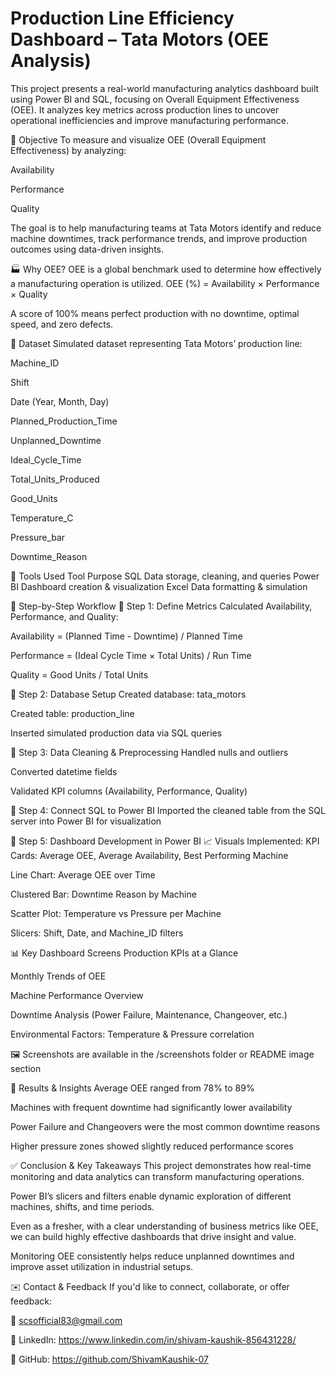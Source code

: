 # Production Line Efficiency Dashboard – Tata Motors (OEE Analysis)
This project presents a real-world manufacturing analytics dashboard built using Power BI and SQL, focusing on Overall Equipment Effectiveness (OEE). It analyzes key metrics across production lines to uncover operational inefficiencies and improve manufacturing performance.

🧠 Objective
To measure and visualize OEE (Overall Equipment Effectiveness) by analyzing:

Availability

Performance

Quality

The goal is to help manufacturing teams at Tata Motors identify and reduce machine downtimes, track performance trends, and improve production outcomes using data-driven insights.

🏭 Why OEE?
OEE is a global benchmark used to determine how effectively a manufacturing operation is utilized.
OEE (%) = Availability × Performance × Quality

A score of 100% means perfect production with no downtime, optimal speed, and zero defects.

📁 Dataset
Simulated dataset representing Tata Motors’ production line:

Machine_ID

Shift

Date (Year, Month, Day)

Planned_Production_Time

Unplanned_Downtime

Ideal_Cycle_Time

Total_Units_Produced

Good_Units

Temperature_C

Pressure_bar

Downtime_Reason

🔧 Tools Used
Tool	Purpose
SQL	Data storage, cleaning, and queries
Power BI	Dashboard creation & visualization
Excel	Data formatting & simulation

🧪 Step-by-Step Workflow
📌 Step 1: Define Metrics
Calculated Availability, Performance, and Quality:

Availability = (Planned Time - Downtime) / Planned Time

Performance = (Ideal Cycle Time × Total Units) / Run Time

Quality = Good Units / Total Units

📌 Step 2: Database Setup
Created database: tata_motors

Created table: production_line

Inserted simulated production data via SQL queries

📌 Step 3: Data Cleaning & Preprocessing
Handled nulls and outliers

Converted datetime fields

Validated KPI columns (Availability, Performance, Quality)

📌 Step 4: Connect SQL to Power BI
Imported the cleaned table from the SQL server into Power BI for visualization

📌 Step 5: Dashboard Development in Power BI
📈 Visuals Implemented:
KPI Cards: Average OEE, Average Availability, Best Performing Machine

Line Chart: Average OEE over Time

Clustered Bar: Downtime Reason by Machine

Scatter Plot: Temperature vs Pressure per Machine

Slicers: Shift, Date, and Machine_ID filters

📊 Key Dashboard Screens
Production KPIs at a Glance

Monthly Trends of OEE

Machine Performance Overview

Downtime Analysis (Power Failure, Maintenance, Changeover, etc.)

Environmental Factors: Temperature & Pressure correlation

🖼️ Screenshots are available in the /screenshots folder or README image section

📌 Results & Insights
Average OEE ranged from 78% to 89%

Machines with frequent downtime had significantly lower availability

Power Failure and Changeovers were the most common downtime reasons

Higher pressure zones showed slightly reduced performance scores

✅ Conclusion & Key Takeaways
This project demonstrates how real-time monitoring and data analytics can transform manufacturing operations.

Power BI’s slicers and filters enable dynamic exploration of different machines, shifts, and time periods.

Even as a fresher, with a clear understanding of business metrics like OEE, we can build highly effective dashboards that drive insight and value.

Monitoring OEE consistently helps reduce unplanned downtimes and improve asset utilization in industrial setups.


✉️ Contact & Feedback
If you'd like to connect, collaborate, or offer feedback:

📧 scsofficial83@gmail.com

🔗 LinkedIn: https://www.linkedin.com/in/shivam-kaushik-856431228/

📁 GitHub: https://github.com/ShivamKaushik-07

